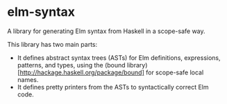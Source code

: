 # elm-syntax

A library for generating Elm syntax from Haskell in a scope-safe way.

This library has two main parts:

* It defines abstract syntax trees (ASTs) for Elm definitions, expressions, patterns,
and types, using the (bound library)[http://hackage.haskell.org/package/bound]
for scope-safe local names.
* It defines pretty printers from the ASTs to syntactically correct Elm code.
